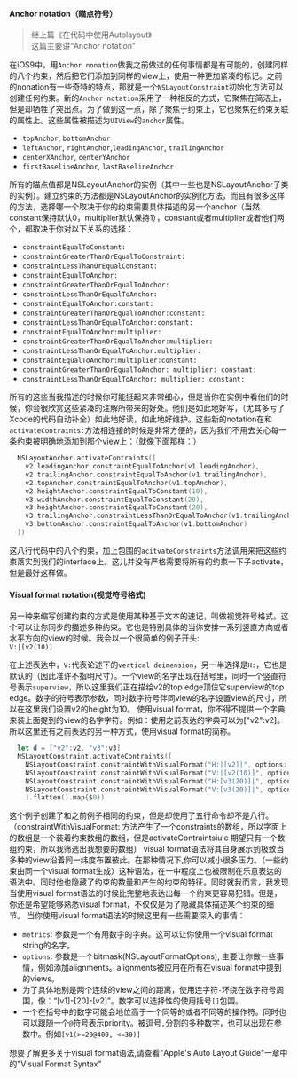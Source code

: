 #### Anchor notation（瞄点符号）
> 继上篇《在代码中使用Autolayout》 <br >
> 这篇主要讲“Anchor notation”

在iOS9中，用`Anchor nonation`做我之前做过的任何事情都是有可能的，创建同样的八个约束，然后把它们添加到同样的view上，使用一种更加紧凑的标记。之前的nonation有一些奇特的特点，那就是一个`NSLayoutConstraint`初始化方法可以创建任何约束。新的`Anchor
notation`采用了一种相反的方式，它聚焦在简洁上，但是却牺牲了突出点。为了做到这一点，除了聚焦于约束上，它也聚焦在约束关联的属性上。这些属性被描述为`UIView`的`anchor`属性。
- `topAnchor`, `bottomAnchor`
- `leftAnchor`, `rightAnchor`,`leadingAnchor`, `trailingAnchor`
- `centerXAnchor`, `centerYAnchor`
- `firstBaselineAnchor`, `lastBaselineAnchor` <br >

所有的瞄点值都是NSLayoutAnchor的实例（其中一些也是NSLayoutAnchor子类的实例）。建立约束的方法都是NSLayoutAnchor的实例化方法，而且有很多这样的方法，选择哪一个取决于你的约束需要具体描述的另一个anchor（当然constant保持默认0，multiplier默认保持1），constant或者multiplier或者他们两个，都取决于你对以下关系的选择：
- `constraintEqualToConstant:`
- `constraintGreaterThanOrEqualToConstraint:`
- `constraintLessThanOrEqualConstant:`
- `constraintEqualToAnchor:`
- `constraintGreaterThanOrEqualToAnchor:`
- `constraintLessThanOrEqualToAnchor:`
- `constraintEqualToAnchor:constant:`
- `constraintGreaterThanOrEqualToAnchor:constant:`
- `constraintLessThanOrEqualToAnchor:constant:`
- `constraintEqualToAnchor:multiplier:`
- `constraintGreaterThanOrEqualToAnchor:multiplier:`
- `constraintLessThanOrEqualToAnchor:multiplier:`
- `constraintEqualToAnchor:multiplier:constant:`
- `constraintGreaterThanOrEqualToAnchor: multiplier: constant:`
- `constraintLessThanOrEqualToAnchor: multiplier: constant:`

所有的这些当我描述的时候你可能挺起来非常细心，但是当你在实例中看他们的时候，你会很欣赏这些紧凑的注解所带来的好处。他们是如此地好写，（尤其多亏了Xcode的代码自动补全）如此地好读，如此地好维护。这些新的notation在和`activateContraints:`方法相连接的时候是非常方便的，因为我们不用去关心每一条约束被明确地添加到那个view上：（就像下面那样：）

  ```Swift
    NSLayoutAnchor.activateContraints([
      v2.leadingAnchor.constraintEqualToAnchor(v1.leadingAnchor),
      v2.trailingAnchor.constraintEqualToAnchor(v1.trailingAnchor),
      v2.topAnchor.constraintEqualToAnchor(v1.topAnchor),
      v2.heightAnchor.constraintEqualToConstant(10),
      v3.widthAnchor.constraintEqualToConstant(20),
      v3.heightAnchor.constraintEqualToConstant(20),
      v3.trailingAnchor.constraintLessThanOrEqualToAnchor(v1.trailingAnchor),
      v3.bottomAnchor.constraintEqualToAnchor(v1.bottomAnchor)
    ])
  ```
这八行代码中的八个约束，加上包围的`acitvateConstraints`方法调用来把这些约束落实到我们的interface上。这儿并没有严格需要将所有的约束一下子activate，但是最好这样做。

#### Visual format notation(视觉符号格式)

另一种来缩写创建约束的方式是使用某种基于文本的速记，叫做视觉符号格式。这个可以让你同步的描述多种约束。它也是特别具体的当你安排一系列竖直方向或者水平方向的view的时候。我会以一个很简单的例子开头:  
```V:|[v2(10)]```   

在上述表达中，`V:`代表论述下的`vertical deimension`，另一半选择是`H:`，它也是默认的（因此准许不指明尺寸）。一个view的名字出现在括号里，同时一个竖直符号表示`superview`，所以这里我们正在描绘v2的top edge顶住它superview的top edge。数字的符号表示参数，同时数字符号伴同view的名字设置view的尺寸，所以在这里我们设置v2的height为10。
使用visual format，你不得不提供一个字典来装上面提到的view的名字字符。例如：使用之前表达的字典可以为["v2":v2]。所以这里还有之前表达的另一种方式，使用visual format的简称。
```Swift
  let d = ["v2":v2, "v3":v3]
  NSLayoutConstraint.activateContraints([
    NSLayoutConstraint.constraintWithVisualFormat("H:|[v2]|", options: [], merics: nil, views: d),
    NSLayoutConstraint.constraintWithVisualFormat("V:|[v2(10)]", options: [], merics: nil, views: d),
    NSLayoutConstraint.constraintWithVisualFormat("H:[v3(20)]|", options: [], merics: nil, views: d),
    NSLayoutConstraint.constraintWithVisualFormat("V:[v3(20)]|", options: [], merics: nil, views: d)
    ].flatten().map{$0})
```
这个例子创建了和之前例子相同的约束，但是却使用了五行命令却不是八行。（constraintWithVisualFormat: 方法产生了一个constraints的数组，所以字面上的数组是一个装着约束数组的数组，但是activateContraintsiule 期望只有一个数组约束，所以我筛选出我想要的数组）
visual format语法将其自身展示到极致当多种的view沿着同一纬度布置彼此。在那种情况下,你可以减小很多压力。（一些约束由同一个visual format生成）这种语法，在一中程度上也被限制在乐意表达的语法中。同时他也隐藏了约束的数量和产生的约束的特征。同时就我而言，我发现当使用visual format语法的时候比完整地表达出每一个约束更容易犯错。但是，你还是希望能够熟悉visual format，不仅仅是为了隐藏具体描述某个约束的细节。
当你使用visual format语法的时候这里有一些需要深入的事情：  
- `metrics`: 参数是一个有用数字的字典。这可以让你使用一个visual format string的名字。
- `options`: 参数是一个bitmask(NSLayoutFormatOptions), 主要让你做一些事情，例如添加alignments。alignments被应用在所有在visual format中提到的views。
- 为了具体地别是两个连续的view之间的距离，使用连字符`-`环绕在数字符号周围，像：“[v1]-[20]-[v2]”。数字可以选择性的使用括号`[]`包围。
- 一个在括号中的数字可能会地位高于一个同等的或者不同等的操作符。同时也可以跟随一个`@`符号表示priority。被逗号`,`分割的多种数字，也可以出现在参数中。例如`[v1(>=20@400, <=30)]`<br >

想要了解更多关于visual format语法,请查看"Apple's Auto Layout Guide"一章中的"Visual Format Syntax"
